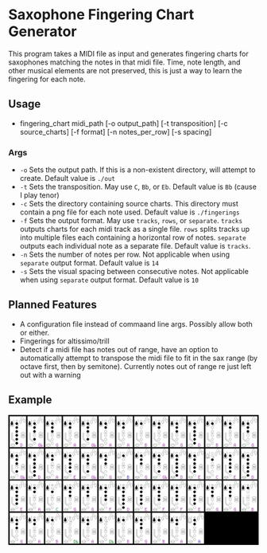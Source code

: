 # Saxophone Fingering Chart Generator   

This program takes a MIDI file as input and generates fingering charts for saxophones matching the notes in that midi file. Time, note length, and other musical elements are not preserved, this is just a way to learn the fingering for each note.

## Usage   
- fingering_chart midi_path [-o output_path] [-t transposition] [-c source_charts] [-f format] [-n notes_per_row] [-s spacing]
### Args
- `-o` Sets the output path. If this is a non-existent directory, will attempt to create. Default value is `./out`
- `-t` Sets the transposition. May use `C`, `Bb`, or `Eb`. Default value is `Bb` (cause I play tenor)
- `-c` Sets the directory containing source charts. This directory must contain a png file for each note used. Default value is `./fingerings`
- `-f` Sets the output format. May use `tracks`, `rows`, or `separate`. `tracks` outputs charts for each midi track as a single file. `rows` splits tracks up into multiple files each containing a horizontal row of notes. `separate` outputs each individual note as a separate file. Default value is `tracks`.
- `-n` Sets the number of notes per row. Not applicable when using `separate` output format. Default value is `14`
- `-s` Sets the visual spacing between consecutive notes. Not applicable when using `separate` output format. Default value is `10`

## Planned Features   
- A configuration file instead of commaand line args. Possibly allow both or either.
- Fingerings for altissimo/trill
- Detect if a midi file has notes out of range, have an option to automatically attempt to transpose the midi file to fit in the sax range (by octave first, then by semitone). Currently notes out of range re just left out with a warning

## Example   
![The Lizards](https://raw.githubusercontent.com/Eolu/fingering_chart/master/examples/lizards.png)   
